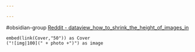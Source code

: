 ```yaml
---

---
```

#obsidian-group 
[Reddit - dataview_how_to_shrink_the_height_of_images_in](https://www.reddit.com/r/ObsidianMD/comments/13sud8m/dataview_how_to_shrink_the_height_of_images_in/)

```
embed(link(Cover,"50")) as Cover
("![img|100](" + photo +")") as image
```

